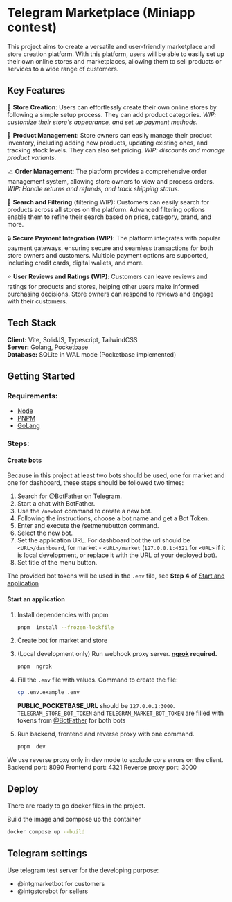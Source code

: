 
# Telegram Marketplace (Miniapp contest)

This project aims to create a versatile and user-friendly marketplace and store creation platform. With this platform, users will be able to easily set up their own online stores and marketplaces, allowing them to sell products or services to a wide range of customers.

## Key Features

🏪 **Store Creation**: Users can effortlessly create their own online stores by following a simple setup process. They can add product categories. *WIP: customize their store's appearance, and set up payment methods.*

🛒 **Product Management**: Store owners can easily manage their product inventory, including adding new products, updating existing ones, and tracking stock levels. They can also set pricing. *WIP: discounts and manage product variants.*

📈 **Order Management**: The platform provides a comprehensive order management system, allowing store owners to view and process orders. *WIP: Handle returns and refunds, and track shipping status.*

🔎 **Search and Filtering** (filtering WIP): Customers can easily search for products across all stores on the platform. Advanced filtering options enable them to refine their search based on price, category, brand, and more. 

🔒 **Secure Payment Integration (WIP)**: The platform integrates with popular payment gateways, ensuring secure and seamless transactions for both store owners and customers. Multiple payment options are supported, including credit cards, digital wallets, and more.

⭐ **User Reviews and Ratings (WIP)**: Customers can leave reviews and ratings for products and stores, helping other users make informed purchasing decisions. Store owners can respond to reviews and engage with their customers.


## Tech Stack

**Client:** Vite, SolidJS, Typescript, TailwindCSS  
**Server:** Golang, Pocketbase  
**Database:** SQLite in WAL mode (Pocketbase implemented)

## Getting Started
### Requirements:
 - [Node](https://nodejs.org/ru)
 - [PNPM](https://pnpm.io/installation)
 - [GoLang](https://go.dev/doc/install)


### Steps:

#### Create bots

Because in this project at least two bots should be used, one for market and one for dashboard, these steps should be followed two times:
   1. Search for [@BotFather](https://t.me/BotFather) on Telegram.
   2. Start a chat with BotFather.
   3. Use the `/newbot` command to create a new bot.
   4. Following the instructions, choose a bot name and get a Bot Token.
   5. Enter and execute the /setmenubutton command.
   6. Select the new bot.
   7. Set the application URL. For dashboard bot the url should be `<URL>/dashboard`, for market - `<URL>/market` (`127.0.0.1:4321` for `<URL>` if it is local development, or replace it with the URL of your deployed bot).
   8. Set title of the menu button.

The provided bot tokens will be used in the `.env` file, see **Step 4** of [Start and application](#start-an-application)

#### Start an application

1. Install dependencies with pnpm
    ```bash 
    pnpm  install --frozen-lockfile 
    ```
2. Create bot for market and store
2. (Local development only) Run webhook proxy server. **[ngrok](https://ngrok.com/download) required.**
    ```bash
    pnpm  ngrok
    ```  
3. Fill the `.env` file with values. Command to create the file:
    ```bash
    cp .env.example .env
    ```
    **PUBLIC_POCKETBASE_URL** should be `127.0.0.1:3000`. `TELEGRAM_STORE_BOT_TOKEN` and `TELEGRAM_MARKET_BOT_TOKEN` are filled with tokens from [@BotFather](https://t.me/BotFather) for both bots


4. Run backend, frontend and reverse proxy with one command.
    ```bash
    pnpm  dev
    ```
We use reverse proxy only in dev mode to exclude cors errors on the client.
Backend port: 8090
Frontend port: 4321
Reverse proxy port: 3000

## Deploy
There are ready to go docker files in the project.

Build the image and compose up the container
```bash
docker compose up --build
```

## Telegram settings

Use telegram test server for the developing purpose:
- @intgmarketbot for customers
- @intgstorebot for sellers